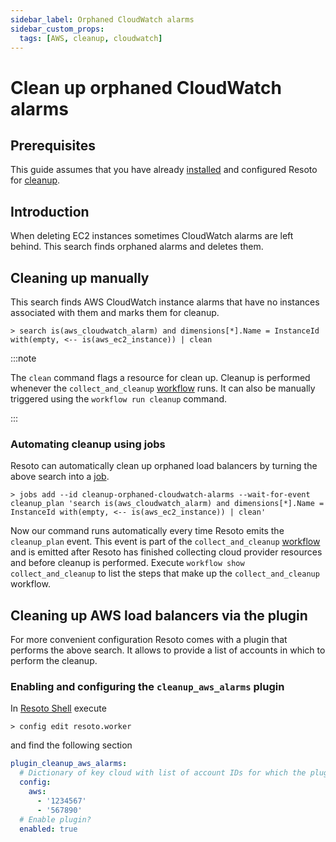 ```yaml
---
sidebar_label: Orphaned CloudWatch alarms
sidebar_custom_props:
  tags: [AWS, cleanup, cloudwatch]
---
```


# Clean up orphaned CloudWatch alarms

## Prerequisites

This guide assumes that you have already [installed](../../getting-started/install-resoto/index.md) and configured Resoto for [cleanup](../../getting-started/clean-resources.md).

## Introduction

When deleting EC2 instances sometimes CloudWatch alarms are left behind. This search finds orphaned alarms and deletes them.

## Cleaning up manually

This search finds AWS CloudWatch instance alarms that have no instances associated with them and marks them for cleanup.

```
> search is(aws_cloudwatch_alarm) and dimensions[*].Name = InstanceId with(empty, <-- is(aws_ec2_instance)) | clean
```

:::note

The `clean` command flags a resource for clean up. Cleanup is performed whenever the `collect_and_cleanup` [workflow](../../concepts/automation/workflow.md) runs. It can also be manually triggered using the `workflow run cleanup` command.

:::

### Automating cleanup using jobs

Resoto can automatically clean up orphaned load balancers by turning the above search into a [job](../../concepts/automation/job.md).

```
> jobs add --id cleanup-orphaned-cloudwatch-alarms --wait-for-event cleanup_plan 'search is(aws_cloudwatch_alarm) and dimensions[*].Name = InstanceId with(empty, <-- is(aws_ec2_instance)) | clean'
```

Now our command runs automatically every time Resoto emits the `cleanup_plan` event. This event is part of the `collect_and_cleanup` [workflow](../../concepts/automation/workflow.md) and is emitted after Resoto has finished collecting cloud provider resources and before cleanup is performed. Execute `workflow show collect_and_cleanup` to list the steps that make up the `collect_and_cleanup` workflow.

## Cleaning up AWS load balancers via the plugin

For more convenient configuration Resoto comes with a plugin that performs the above search. It allows to provide a list of accounts in which to perform the cleanup.

### Enabling and configuring the `cleanup_aws_alarms` plugin

In [Resoto Shell](../../concepts/components/shell.md) execute

```
> config edit resoto.worker
```

and find the following section

```yaml
plugin_cleanup_aws_alarms:
  # Dictionary of key cloud with list of account IDs for which the plugin should be active as value
  config:
    aws:
      - '1234567'
      - '567890'
  # Enable plugin?
  enabled: true
```
